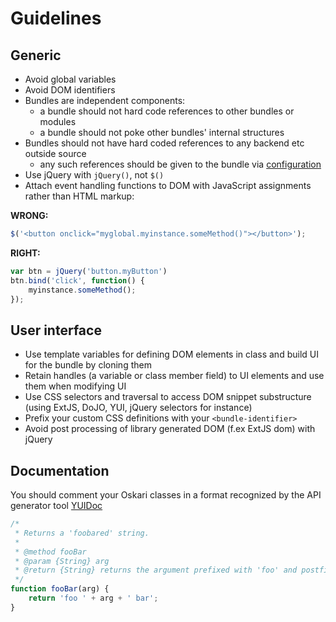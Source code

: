 # Guidelines

## Generic

* Avoid global variables
* Avoid DOM identifiers
* Bundles are independent components:
    * a bundle should not hard code references to other bundles or modules
    * a bundle should not poke other bundles' internal structures
* Bundles should not have hard coded references to any backend etc outside source
    * any such references should be given to the bundle via [configuration](/documentation/core-concepts/oskari-bundle-configuration)
* Use jQuery with `jQuery()`, not `$()`
* Attach event handling functions to DOM with JavaScript assignments rather than HTML markup:

**WRONG:**

```javascript
$('<button onclick="myglobal.myinstance.someMethod()"></button>');
```

**RIGHT:**

```javascript
var btn = jQuery('button.myButton')
btn.bind('click', function() {
    myinstance.someMethod();
});
```

## User interface

* Use template variables for defining DOM elements in class and build UI for the bundle by cloning them
* Retain handles (a variable or class member field) to UI elements and use them when modifying UI
* Use CSS selectors and traversal to access DOM snippet substructure (using ExtJS, DoJO, YUI, jQuery selectors for instance)
* Prefix your custom CSS definitions with your `<bundle-identifier>`
* Avoid post processing of library generated DOM (f.ex ExtJS dom) with jQuery

## Documentation

You should comment your Oskari classes in a format recognized by the API generator tool [YUIDoc](http://yui.github.io/yuidoc/)

```javascript
/*
 * Returns a 'foobared' string.
 *
 * @method fooBar
 * @param {String} arg
 * @return {String} returns the argument prefixed with 'foo' and postfixed with 'bar'
 */
function fooBar(arg) {
    return 'foo ' + arg + ' bar';
}
```